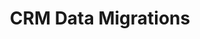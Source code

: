 ---
layout: solution-3
title: CRM Data Migrations
permalink: /solutions/technology-consulting/crm-data-migrations
description: Seamlessly migrate your data with AxOps&#8482; CRM Data Migration solutions
og_image_url: /assets/img/photos/opengraph/axops-technologies-og-image-v1.jpg
published: false
---